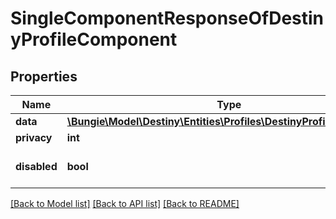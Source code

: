 # SingleComponentResponseOfDestinyProfileComponent

## Properties
Name | Type | Description | Notes
------------ | ------------- | ------------- | -------------
**data** | [**\Bungie\Model\Destiny\Entities\Profiles\DestinyProfileComponent**](DestinyProfileComponent.md) |  | [optional] 
**privacy** | **int** |  | [optional] 
**disabled** | **bool** | If true, this component is disabled. | [optional] 

[[Back to Model list]](../README.md#documentation-for-models) [[Back to API list]](../README.md#documentation-for-api-endpoints) [[Back to README]](../README.md)


